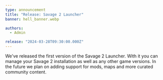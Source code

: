 ```yaml
---
type: announcement
title: "Release: Savage 2 Launcher"
banner: hell_banner.webp

authors:
  - Admin

release: "2024-03-28T09:30:00.000Z"
---
```


We've released the first version of the Savage 2 Launcher. With it you can manage your Savage 2 installation as well as any other game versions. In the future we plan on adding support for mods, maps and more curated community content.

